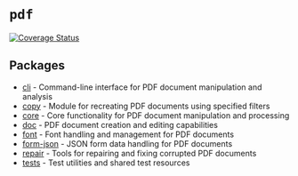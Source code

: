 # `pdf`

[![Coverage Status](https://coveralls.io/repos/github/PeculiarVentures/pdf/badge.svg?branch=prepare-publish&t=Lcw9pb)](https://coveralls.io/github/PeculiarVentures/pdf?branch=prepare-publish)

## Packages

- [cli](packages/cli) - Command-line interface for PDF document manipulation and analysis
- [copy](packages/copy) - Module for recreating PDF documents using specified filters
- [core](packages/core) - Core functionality for PDF document manipulation and processing
- [doc](packages/doc) - PDF document creation and editing capabilities
- [font](packages/font) - Font handling and management for PDF documents
- [form-json](packages/form-json) - JSON form data handling for PDF documents
- [repair](packages/repair) - Tools for repairing and fixing corrupted PDF documents
- [tests](packages/tests) - Test utilities and shared test resources
